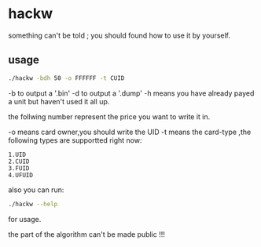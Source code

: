 # hackw
something can't be told ; you should found how to use it by yourself.

## usage

```bash
./hackw -bdh 50 -o FFFFFF -t CUID
```

-b to output a '.bin'
-d to output a '.dump'
-h means you have already payed a unit but haven't used it all up.

the follwing number represent the price you want to write it in.

-o means card owner,you should write the UID
-t means the card-type ,the following types are supportted right now:

```
1.UID
2.CUID
3.FUID
4.UFUID
```

also you can run:

```bash
./hackw --help
```

for usage.

the part of the algorithm can't be made public !!!